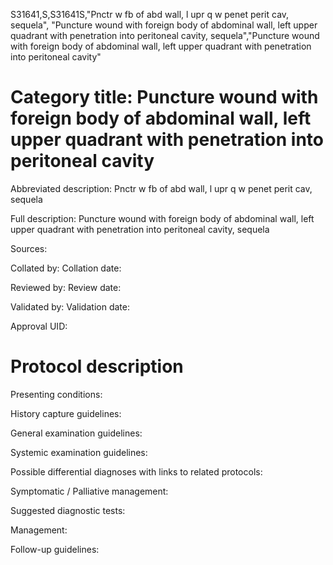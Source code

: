 S31641,S,S31641S,"Pnctr w fb of abd wall, l upr q w penet perit cav, sequela", "Puncture wound with foreign body of abdominal wall, left upper quadrant with penetration into peritoneal cavity, sequela","Puncture wound with foreign body of abdominal wall, left upper quadrant with penetration into peritoneal cavity"
# Category title: Puncture wound with foreign body of abdominal wall, left upper quadrant with penetration into peritoneal cavity

Abbreviated description: Pnctr w fb of abd wall, l upr q w penet perit cav, sequela

Full description: Puncture wound with foreign body of abdominal wall, left upper quadrant with penetration into peritoneal cavity, sequela

Sources:

Collated by:
Collation date:

Reviewed by:
Review date:

Validated by:
Validation date:

Approval UID:

# Protocol description

Presenting conditions:

History capture guidelines:

General examination guidelines:

Systemic examination guidelines:

Possible differential diagnoses with links to related protocols:

Symptomatic / Palliative management:

Suggested diagnostic tests:

Management:

Follow-up guidelines:
